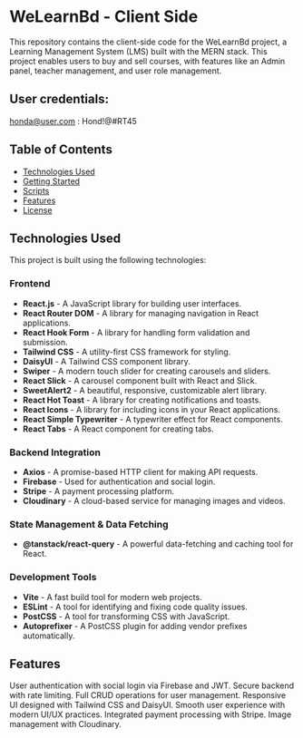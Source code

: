 # WeLearnBd - Client Side

This repository contains the client-side code for the WeLearnBd project, a Learning Management System (LMS) built with the MERN stack. This project enables users to buy and sell courses, with features like an Admin panel, teacher management, and user role management.

## User credentials: 
honda@user.com : Hond!@#RT45

## Table of Contents

- [Technologies Used](#technologies-used)
- [Getting Started](#getting-started)
- [Scripts](#scripts)
- [Features](#features)
- [License](#license)

## Technologies Used

This project is built using the following technologies:

### Frontend

- **React.js** - A JavaScript library for building user interfaces.
- **React Router DOM** - A library for managing navigation in React applications.
- **React Hook Form** - A library for handling form validation and submission.
- **Tailwind CSS** - A utility-first CSS framework for styling.
- **DaisyUI** - A Tailwind CSS component library.
- **Swiper** - A modern touch slider for creating carousels and sliders.
- **React Slick** - A carousel component built with React and Slick.
- **SweetAlert2** - A beautiful, responsive, customizable alert library.
- **React Hot Toast** - A library for creating notifications and toasts.
- **React Icons** - A library for including icons in your React applications.
- **React Simple Typewriter** - A typewriter effect for React components.
- **React Tabs** - A React component for creating tabs.

### Backend Integration

- **Axios** - A promise-based HTTP client for making API requests.
- **Firebase** - Used for authentication and social login.
- **Stripe** - A payment processing platform.
- **Cloudinary** - A cloud-based service for managing images and videos.

### State Management & Data Fetching

- **@tanstack/react-query** - A powerful data-fetching and caching tool for React.

### Development Tools

- **Vite** - A fast build tool for modern web projects.
- **ESLint** - A tool for identifying and fixing code quality issues.
- **PostCSS** - A tool for transforming CSS with JavaScript.
- **Autoprefixer** - A PostCSS plugin for adding vendor prefixes automatically.

## Features
  User authentication with social login via Firebase and JWT.
  Secure backend with rate limiting.
  Full CRUD operations for user management.
  Responsive UI designed with Tailwind CSS and DaisyUI.
  Smooth user experience with modern UI/UX practices.
  Integrated payment processing with Stripe.
  Image management with Cloudinary.
